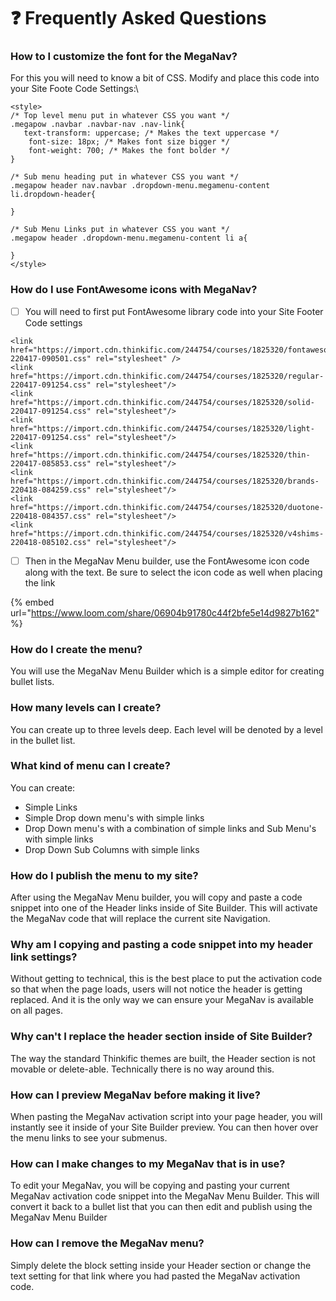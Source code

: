 # ❓ Frequently Asked Questions

### How to I customize the font for the MegaNav?

For this you will need to know a bit of CSS. Modify and place this code into your Site Foote Code Settings:\


```
<style>
/* Top level menu put in whatever CSS you want */
.megapow .navbar .navbar-nav .nav-link{
   text-transform: uppercase; /* Makes the text uppercase */
    font-size: 18px; /* Makes font size bigger */
    font-weight: 700; /* Makes the font bolder */
}

/* Sub menu heading put in whatever CSS you want */
.megapow header nav.navbar .dropdown-menu.megamenu-content li.dropdown-header{
   
}

/* Sub Menu Links put in whatever CSS you want */
.megapow header .dropdown-menu.megamenu-content li a{
    
}
</style>
```

### How do I use FontAwesome icons with MegaNav?

* [ ] You will need to first put FontAwesome library code into your Site Footer Code settings

```
<link href="https://import.cdn.thinkific.com/244754/courses/1825320/fontawesome-220417-090501.css" rel="stylesheet" />
<link href="https://import.cdn.thinkific.com/244754/courses/1825320/regular-220417-091254.css" rel="stylesheet"/>
<link href="https://import.cdn.thinkific.com/244754/courses/1825320/solid-220417-091254.css" rel="stylesheet"/>
<link href="https://import.cdn.thinkific.com/244754/courses/1825320/light-220417-091254.css" rel="stylesheet"/>
<link href="https://import.cdn.thinkific.com/244754/courses/1825320/thin-220417-085853.css" rel="stylesheet"/>
<link href="https://import.cdn.thinkific.com/244754/courses/1825320/brands-220418-084259.css" rel="stylesheet"/>
<link href="https://import.cdn.thinkific.com/244754/courses/1825320/duotone-220418-084357.css" rel="stylesheet"/>
<link href="https://import.cdn.thinkific.com/244754/courses/1825320/v4shims-220418-085102.css" rel="stylesheet"/>
```

* [ ] Then in the MegaNav Menu builder, use the FontAwesome icon code along with the text. Be sure to select the icon code as well when placing the link

{% embed url="https://www.loom.com/share/06904b91780c44f2bfe5e14d9827b162" %}

### How do I create the menu?

You will use the MegaNav Menu Builder which is a simple editor for creating bullet lists.&#x20;

### How many levels can I create?

You can create up to three levels deep. Each level will be denoted by a level in the bullet list.

### What kind of menu can I create?

You can create:

* Simple Links
* Simple Drop down menu's with simple links
* Drop Down menu's with a combination of simple links and Sub Menu's with simple links
* Drop Down Sub Columns with simple links

### How do I publish the menu to my site?

After using the MegaNav Menu builder, you will copy and paste a code snippet into one of the Header links inside of Site Builder. This will activate the MegaNav code that will replace the current site Navigation.

### Why am I copying and pasting a code snippet into my header link settings?

Without getting to technical, this is the best place to put the activation code so that when the page loads, users will not notice the header is getting replaced. And it is the only way we can ensure your MegaNav is available on all pages.

### Why can't I replace the header section inside of Site Builder?

The way the standard Thinkific themes are built, the Header section is not movable or delete-able. Technically there is no way around this.

### How can I preview MegaNav before making it live?

When pasting the MegaNav activation script into your page header, you will instantly see it inside of your Site Builder preview. You can then hover over the menu links to see your submenus.

### How can I make changes to my MegaNav that is in use?

To edit your MegaNav, you will be copying and pasting your current MegaNav activation code snippet into the MegaNav Menu Builder. This will convert it back to a bullet list that you can then edit and publish using the MegaNav Menu Builder

### How can I remove the MegaNav menu?

Simply delete the block setting inside your Header section or change the text setting for that link where you had pasted the MegaNav activation code.
